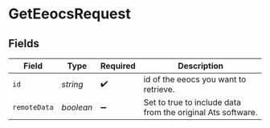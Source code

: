 # GetEeocsRequest


## Fields

| Field                                                       | Type                                                        | Required                                                    | Description                                                 |
| ----------------------------------------------------------- | ----------------------------------------------------------- | ----------------------------------------------------------- | ----------------------------------------------------------- |
| `id`                                                        | *string*                                                    | :heavy_check_mark:                                          | id of the eeocs you want to retrieve.                       |
| `remoteData`                                                | *boolean*                                                   | :heavy_minus_sign:                                          | Set to true to include data from the original Ats software. |